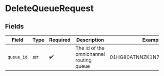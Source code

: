 # DeleteQueueRequest


## Fields

| Field                                   | Type                                    | Required                                | Description                             | Example                                 |
| --------------------------------------- | --------------------------------------- | --------------------------------------- | --------------------------------------- | --------------------------------------- |
| `queue_id`                              | *str*                                   | :heavy_check_mark:                      | The id of the omnichannel routing queue | 01HG80ATNNZK1N7XRFVKX48XD6              |